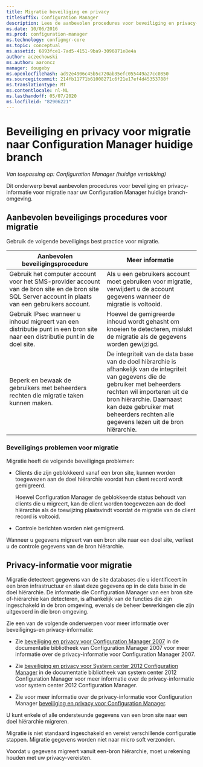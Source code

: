```yaml
---
title: Migratie beveiliging en privacy
titleSuffix: Configuration Manager
description: Lees de aanbevolen procedures voor beveiliging en privacy-informatie voor migratie naar uw Configuration Manager huidige branch-omgeving.
ms.date: 10/06/2016
ms.prod: configuration-manager
ms.technology: configmgr-core
ms.topic: conceptual
ms.assetid: 6893fce1-7ad5-4151-9ba9-3096871e8e4a
author: aczechowski
ms.author: aaroncz
manager: dougeby
ms.openlocfilehash: ad92e4906c45b5c720ab35efc055449a27cc0850
ms.sourcegitcommit: 214fb11771b61008271c6f21e17ef4d45353788f
ms.translationtype: MT
ms.contentlocale: nl-NL
ms.lasthandoff: 05/07/2020
ms.locfileid: "82906221"
---
```

# <a name="security-and-privacy-for-migration-to-configuration-manager-current-branch"></a>Beveiliging en privacy voor migratie naar Configuration Manager huidige branch

*Van toepassing op: Configuration Manager (huidige vertakking)*

Dit onderwerp bevat aanbevolen procedures voor beveiliging en privacy-informatie voor migratie naar uw Configuration Manager huidige branch-omgeving.  

## <a name="security-best-practices-for-migration"></a>Aanbevolen beveiligings procedures voor migratie  
 Gebruik de volgende beveiligings best practice voor migratie.  

|Aanbevolen beveiligingsprocedure|Meer informatie|  
|----------------------------|----------------------|  
|Gebruik het computer account voor het SMS-provider account van de bron site en de bron site SQL Server account in plaats van een gebruikers account.|Als u een gebruikers account moet gebruiken voor migratie, verwijdert u de account gegevens wanneer de migratie is voltooid.|  
|Gebruik IPsec wanneer u inhoud migreert van een distributie punt in een bron site naar een distributie punt in de doel site.|Hoewel de gemigreerde inhoud wordt gehasht om knoeien te detecteren, mislukt de migratie als de gegevens worden gewijzigd.|  
|Beperk en bewaak de gebruikers met beheerders rechten die migratie taken kunnen maken.|De integriteit van de data base van de doel hiërarchie is afhankelijk van de integriteit van gegevens die de gebruiker met beheerders rechten wil importeren uit de bron hiërarchie. Daarnaast kan deze gebruiker met beheerders rechten alle gegevens lezen uit de bron hiërarchie.|  

### <a name="security-issues-for-migration"></a>Beveiligings problemen voor migratie  
Migratie heeft de volgende beveiligings problemen:  

-   Clients die zijn geblokkeerd vanaf een bron site, kunnen worden toegewezen aan de doel hiërarchie voordat hun client record wordt gemigreerd.  

     Hoewel Configuration Manager de geblokkeerde status behoudt van clients die u migreert, kan de client worden toegewezen aan de doel hiërarchie als de toewijzing plaatsvindt voordat de migratie van de client record is voltooid.  

-   Controle berichten worden niet gemigreerd.  

Wanneer u gegevens migreert van een bron site naar een doel site, verliest u de controle gegevens van de bron hiërarchie.  

## <a name="privacy-information-for-migration"></a>Privacy-informatie voor migratie  
 Migratie detecteert gegevens van de site databases die u identificeert in een bron infrastructuur en slaat deze gegevens op in de data base in de doel hiërarchie. De informatie die Configuration Manager van een bron site of-hiërarchie kan detecteren, is afhankelijk van de functies die zijn ingeschakeld in de bron omgeving, evenals de beheer bewerkingen die zijn uitgevoerd in die bron omgeving.  

 Zie een van de volgende onderwerpen voor meer informatie over beveiligings-en privacy-informatie:  

-   Zie [beveiliging en privacy voor Configuration Manager 2007](https://docs.microsoft.com/previous-versions/system-center/configuration-manager-2007/bb680768(v=technet.10)) in de documentatie bibliotheek van Configuration Manager 2007 voor meer informatie over de privacy-informatie voor Configuration Manager 2007.  

-   Zie [beveiliging en privacy voor System center 2012 Configuration Manager](https://docs.microsoft.com/previous-versions/system-center/system-center-2012-R2/gg682033(v=technet.10)) in de documentatie bibliotheek van system center 2012 Configuration Manager voor meer informatie over de privacy-informatie voor system center 2012 Configuration Manager.  

-   Zie voor meer informatie over de privacy-informatie voor Configuration Manager [beveiliging en privacy voor Configuration Manager](../../core/plan-design/security/security-and-privacy.md).  

U kunt enkele of alle ondersteunde gegevens van een bron site naar een doel hiërarchie migreren.  

Migratie is niet standaard ingeschakeld en vereist verschillende configuratie stappen. Migratie gegevens worden niet naar micro soft verzonden.  

Voordat u gegevens migreert vanuit een-bron hiërarchie, moet u rekening houden met uw privacy-vereisten.  
